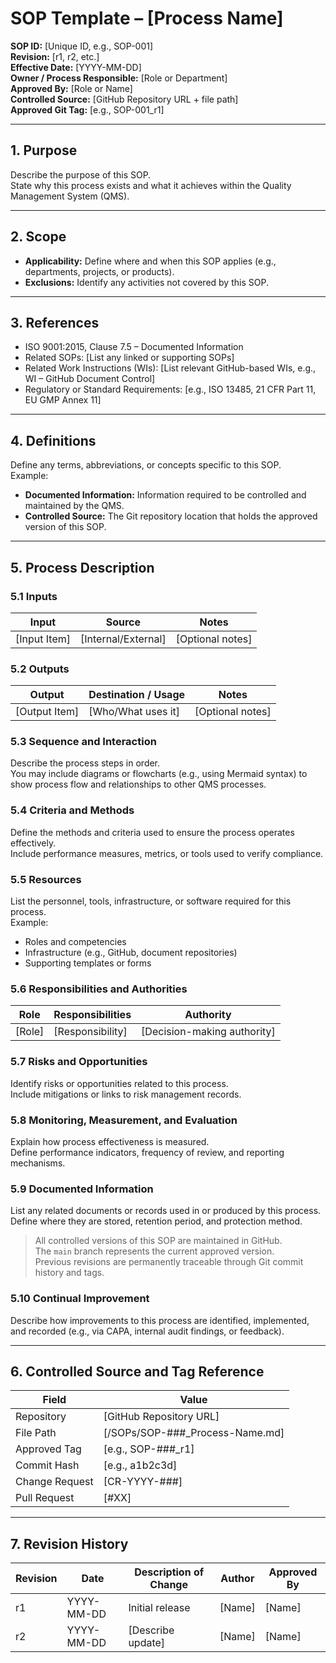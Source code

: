 # SOP Template – [Process Name]

**SOP ID:** [Unique ID, e.g., SOP-001]  
**Revision:** [r1, r2, etc.]  
**Effective Date:** [YYYY-MM-DD]  
**Owner / Process Responsible:** [Role or Department]  
**Approved By:** [Role or Name]  
**Controlled Source:** [GitHub Repository URL + file path]  
**Approved Git Tag:** [e.g., SOP-001_r1]  

---

## **1. Purpose**

Describe the purpose of this SOP.  
State why this process exists and what it achieves within the Quality Management System (QMS).

---

## **2. Scope**

* **Applicability:** Define where and when this SOP applies (e.g., departments, projects, or products).  
* **Exclusions:** Identify any activities not covered by this SOP.

---

## **3. References**

* ISO 9001:2015, Clause 7.5 – Documented Information  
* Related SOPs: [List any linked or supporting SOPs]  
* Related Work Instructions (WIs): [List relevant GitHub-based WIs, e.g., WI – GitHub Document Control]  
* Regulatory or Standard Requirements: [e.g., ISO 13485, 21 CFR Part 11, EU GMP Annex 11]  

---

## **4. Definitions**

Define any terms, abbreviations, or concepts specific to this SOP.  
Example:  
* **Documented Information:** Information required to be controlled and maintained by the QMS.  
* **Controlled Source:** The Git repository location that holds the approved version of this SOP.

---

## **5. Process Description**

### **5.1 Inputs**

| Input | Source | Notes |
|-------|---------|-------|
| [Input Item] | [Internal/External] | [Optional notes] |

### **5.2 Outputs**

| Output | Destination / Usage | Notes |
|--------|---------------------|-------|
| [Output Item] | [Who/What uses it] | [Optional notes] |

### **5.3 Sequence and Interaction**

Describe the process steps in order.  
You may include diagrams or flowcharts (e.g., using Mermaid syntax) to show process flow and relationships to other QMS processes.

### **5.4 Criteria and Methods**

Define the methods and criteria used to ensure the process operates effectively.  
Include performance measures, metrics, or tools used to verify compliance.

### **5.5 Resources**

List the personnel, tools, infrastructure, or software required for this process.  
Example:  
* Roles and competencies  
* Infrastructure (e.g., GitHub, document repositories)  
* Supporting templates or forms

### **5.6 Responsibilities and Authorities**

| Role | Responsibilities | Authority |
|------|------------------|------------|
| [Role] | [Responsibility] | [Decision-making authority] |

### **5.7 Risks and Opportunities**

Identify risks or opportunities related to this process.  
Include mitigations or links to risk management records.

### **5.8 Monitoring, Measurement, and Evaluation**

Explain how process effectiveness is measured.  
Define performance indicators, frequency of review, and reporting mechanisms.

### **5.9 Documented Information**

List any related documents or records used in or produced by this process.  
Define where they are stored, retention period, and protection method.

> All controlled versions of this SOP are maintained in GitHub.  
> The `main` branch represents the current approved version.  
> Previous revisions are permanently traceable through Git commit history and tags.

### **5.10 Continual Improvement**

Describe how improvements to this process are identified, implemented, and recorded (e.g., via CAPA, internal audit findings, or feedback).

---

## **6. Controlled Source and Tag Reference**

| Field | Value |
|-------|-------|
| Repository | [GitHub Repository URL] |
| File Path | [/SOPs/SOP-###_Process-Name.md] |
| Approved Tag | [e.g., SOP-###_r1] |
| Commit Hash | [e.g., a1b2c3d] |
| Change Request | [CR-YYYY-###] |
| Pull Request | [#XX] |

---

## **7. Revision History**

| Revision | Date | Description of Change | Author | Approved By |
|-----------|------|-----------------------|---------|--------------|
| r1 | YYYY-MM-DD | Initial release | [Name] | [Name] |
| r2 | YYYY-MM-DD | [Describe update] | [Name] | [Name] |
